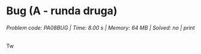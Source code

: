 # Bug (A - runda druga)
###### Problem code: PA08BUG \| Time: 8.00 s \| Memory: 64 MB \| Solved: no \| print

Tw

